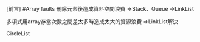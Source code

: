 [前言]
#Array faults
刪除元素後造成資料空間浪費
=>Stack、Queue
=>LinkList

多項式用array存當次數之間差太多時造成太大的資源浪費
=>LinkList解決

CircleList